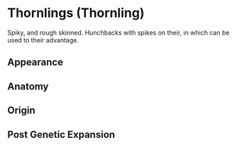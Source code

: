 # Thornlings (Thornling)

Spiky, and rough skinned. Hunchbacks with spikes on their, in which can be used to their advantage.

## Appearance

## Anatomy

## Origin

## Post Genetic Expansion

